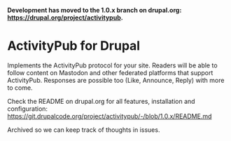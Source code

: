 **Development has moved to the 1.0.x branch on drupal.org: https://drupal.org/project/activitypub.**

# ActivityPub for Drupal

Implements the ActivityPub protocol for your site. Readers will be able to follow content on Mastodon and other federated platforms that support ActivityPub. Responses are possible too (Like, Announce, Reply) with more to come.

Check the README on drupal.org for all features, installation and configuration:
https://git.drupalcode.org/project/activitypub/-/blob/1.0.x/README.md

Archived so we can keep track of thoughts in issues.
